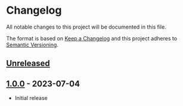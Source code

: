 # Changelog

All notable changes to this project will be documented in this file.

The format is based on [Keep a Changelog](http://keepachangelog.com/en/1.0.0/) and this project
adheres to [Semantic Versioning](http://semver.org/spec/v2.0.0.html).

## [Unreleased]

## [1.0.0] - 2023-07-04

- Initial release

[unreleased]: https://github.com/arendjr/yarn-plugin-list/compare/1.0.0...HEAD
[1.0.0]: https://github.com/arendjr/yarn-plugin-list/releases/tag/1.0.0
